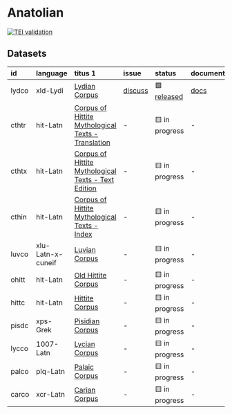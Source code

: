 # Anatolian
[![TEI validation](https://github.com/TITUS-2-0/anatolian/actions/workflows/validate_data.yaml/badge.svg?branch=main)](https://github.com/TITUS-2-0/anatolian/actions/workflows/validate_data.yaml)
## Datasets
| id    | language          | titus 1                                                                                                                        | issue                                                      | status                                                       | documentation                                                         |
|:------|:------------------|:-------------------------------------------------------------------------------------------------------------------------------|:-----------------------------------------------------------|:-------------------------------------------------------------|:----------------------------------------------------------------------|
| lydco | xld-Lydi          | [Lydian Corpus](http://titus.uni-frankfurt.de/texte/etcs/anatol/lydian/lydco.htm)                                              | [discuss](https://github.com/TITUS-2-0/anatolian/issues/1) | 🟩 [released](https://titus2.uni-frankfurt.de/dataset/lydco) | [docs](https://titus2.uni-frankfurt.de/docs/tei/anatolian.html#lydco) |
| cthtr | hit-Latn          | [Corpus of Hittite Mythological Texts - Translation](http://titus.uni-frankfurt.de/texte/etcs/anatol/hittite/cthtr/cthtr.htm)  | -                                                          | 🟨 in progress                                               | -                                                                     |
| cthtx | hit-Latn          | [Corpus of Hittite Mythological Texts - Text Edition](http://titus.uni-frankfurt.de/texte/etcs/anatol/hittite/cthtx/cthtx.htm) | -                                                          | 🟨 in progress                                               | -                                                                     |
| cthin | hit-Latn          | [Corpus of Hittite Mythological Texts - Index](http://titus.uni-frankfurt.de/texte/etcs/anatol/hittite/cthin/cthin.htm)        | -                                                          | 🟨 in progress                                               | -                                                                     |
| luvco | xlu-Latn-x-cuneif | [Luvian Corpus](http://titus.uni-frankfurt.de/texte/etcc/anatol/luvian/luvco.htm)                                              | -                                                          | 🟨 in progress                                               | -                                                                     |
| ohitt | hit-Latn          | [Old Hittite Corpus](http://titus.uni-frankfurt.de/texte/etcc/anatol/hittite/ohittcrp/ohitt.htm)                               | -                                                          | 🟨 in progress                                               | -                                                                     |
| hittc | hit-Latn          | [Hittite Corpus](http://titus.uni-frankfurt.de/texte/etcc/anatol/hittite/hittcorp/hittc.htm)                                   | -                                                          | 🟨 in progress                                               | -                                                                     |
| pisdc | xps-Grek          | [Pisidian Corpus](http://titus.uni-frankfurt.de/texte/etcs/anatol/pisidic/pisdc.htm)                                           | -                                                          | 🟨 in progress                                               | -                                                                     |
| lycco | 1007-Latn         | [Lycian Corpus](http://titus.uni-frankfurt.de/texte/etcs/anatol/lycian/lycco.htm)                                              | -                                                          | 🟨 in progress                                               | -                                                                     |
| palco | plq-Latn          | [Palaic Corpus](http://titus.uni-frankfurt.de/texte/etcc/anatol/palaic/palco.htm)                                              | -                                                          | 🟨 in progress                                               | -                                                                     |
| carco | xcr-Latn          | [Carian Corpus](http://titus.uni-frankfurt.de/texte/etcc/anatol/carian/carco.htm)                                              | -                                                          | 🟨 in progress                                               | -                                                                     |